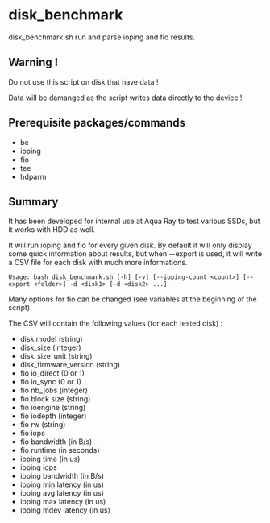 # disk_benchmark

disk_benchmark.sh run and parse ioping and fio results.

## Warning !

Do not use this script on disk that have data !

Data will be damanged as the script writes data directly to the device !

## Prerequisite packages/commands
* bc
* ioping
* fio
* tee
* hdparm

## Summary

It has been developed for internal use at Aqua Ray to test various SSDs, but it works with HDD as well.

It will run ioping and fio for every given disk. By default it will only display some quick information about results, but when --export is used, it will write a CSV file for each disk with much more informations.

```
Usage: bash disk_benchmark.sh [-h] [-v] [--ioping-count <count>] [--export <folder>] -d <disk1> [-d <disk2> ...]
```

Many options for fio can be changed (see variables at the beginning of the script).

The CSV will contain the following values (for each tested disk) :
- disk model (string)
- disk_size (integer)
- disk_size_unit (string)
- disk_firmware_version (string)
- fio io_direct (0 or 1)
- fio io_sync (0 or 1)
- fio nb_jobs (integer)
- fio block size (string)
- fio ioengine (string)
- fio iodepth (integer)
- fio rw (string)
- fio iops
- fio bandwidth (in B/s)
- fio runtime (in seconds)
- ioping time (in us)
- ioping iops
- ioping bandwidth (in B/s)
- ioping min latency (in us)
- ioping avg latency (in us)
- ioping max latency (in us)
- ioping mdev latency (in us)

